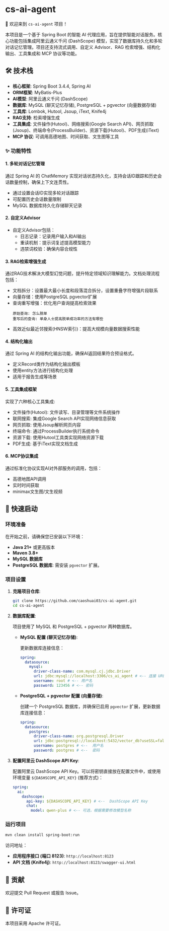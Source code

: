# cs-ai-agent

🤖 欢迎来到 `cs-ai-agent` 项目！

本项目是一个基于 Spring Boot 的智能 AI 代理应用，旨在提供智能对话服务。核心功能包括集成阿里云通义千问 (DashScope) 模型，实现了数据库持久化和多轮对话记忆管理。项目还支持流式调用、自定义 Advisor、RAG 检索增强、结构化输出、工具集成和 MCP 协议等功能。

## 🛠️ 技术栈

- **核心框架**: Spring Boot 3.4.4, Spring AI
- **ORM框架**: MyBatis-Plus
- **AI模型**: 阿里云通义千问 (DashScope)
- **数据库**: MySQL (聊天记忆存储), PostgreSQL + pgvector (向量数据存储)
- **工具库**: Lombok, Hutool, Jsoup, iText, Knife4j
- **RAG支持**: 检索增强生成
- **工具集成**: 文件操作(Hutool)、网络搜索(Google Search API)、网页抓取(Jsoup)、终端命令(ProcessBuilder)、资源下载(Hutool)、PDF生成(iText)
- **MCP 协议**: 可调用高德地图、时间获取、文生图等工具



### ✨ 功能特性

#### 1. 多轮对话记忆管理
通过 Spring AI 的 ChatMemory 实现对话状态持久化，支持会话ID跟踪和历史会话数量控制，确保上下文连贯性。
- 通过设置会话ID实现多轮对话跟踪
- 可配置历史会话数量限制
- MySQL 数据库持久化存储聊天记录

#### 2. 自定义Advisor
- 自定义Advisor包括：
  - 日志记录：记录用户输入和AI输出
  - 重读机制：提示词复述提高模型能力
  - 违禁词校验：确保内容合规性

#### 3. RAG检索增强生成
通过RAG技术解决大模型幻觉问题，提升特定领域知识理解能力。文档处理流程包括：
- 文档拆分：设置最大最小长度和段落混合拆分，设置重叠字符增强片段联系
- 向量存储：使用PostgreSQL pgvector扩展
- 查询重写增强：优化用户查询提高检索效果
  ```plainText
  原始查询: 怎么脱单
  重写后的查询: 单身人士提高脱单成功率的方法有哪些
  ```
- 高效近似最近邻搜索(HNSW索引)：提高大规模向量数据搜索性能

#### 4. 结构化输出
通过 Spring AI 的结构化输出功能，确保AI返回结果符合预设格式。
- 定义Record类作为结构化输出模板
- 使用entity方法进行结构化处理
- 适用于报告生成等场景

#### 5. 工具集成框架
实现了六种核心工具集成:
- 文件操作(Hutool): 文件读写、目录管理等文件系统操作
- 联网搜索: 集成Google Search API实现网络信息获取
- 网页抓取: 使用Jsoup解析网页内容
- 终端命令: 通过ProcessBuilder执行系统命令
- 资源下载: 使用Hutool工具类实现网络资源下载
- PDF生成: 基于iText实现文档生成

#### 6. MCP协议集成
通过标准化协议实现AI对外部服务的调用，包括：
- 高德地图API调用
- 实时时间获取
- minimax文生图/文生视频

## 🚀 快速启动


### 环境准备

在开始之前，请确保您已安装以下环境：

- **Java 21+** 或更高版本
- **Maven 3.8+**
- **MySQL 数据库**
- **PostgreSQL 数据库**: 需安装 `pgvector` 扩展。

### 项目设置

1. **克隆项目仓库**:

   ```bash
   git clone https://github.com/caoshuai03/cs-ai-agent.git
   cd cs-ai-agent
   ```

2. **数据库配置**:

   项目使用了 MySQL 和 PostgreSQL + pgvector 两种数据库。

   - **MySQL 配置 (聊天记忆存储)**:

     更新数据库连接信息：

     ```yaml
     spring:
       datasource:
         mysql:
           driver-class-name: com.mysql.cj.jdbc.Driver
           url: jdbc:mysql://localhost:3306/cs_ai_agent # <-- 连接 URL
           username: root # <-- 用户名
           password: 123456 # <-- 密码
     ```

   - **PostgreSQL + pgvector 配置 (向量存储)**:

     创建一个 PostgreSQL 数据库，并确保已启用 `pgvector` 扩展，更新数据库连接信息：

     ```yaml
     spring:
       datasource:
         postgres:
           driver-class-name: org.postgresql.Driver
           url: jdbc:postgresql://localhost:5432/vector_db?useSSL=false # <-- 替换为 PostgreSQL 连接 URL
           username: postgres # <--  用户名
           password: postgres # <--  密码
     ```   

3. **配置阿里云 DashScope API Key**:

   配置阿里云 DashScope API Key。可以将密钥直接放在配置文件中，或使用环境变量 `${DASHSCOPE_API_KEY}` (推荐方式)：

   ```yaml
   spring:
     ai:
       dashscope:
         api-key: ${DASHSCOPE_API_KEY} # <--  DashScope API Key
         chat:
           model: qwen-plus # <-- 可选，根据需要修改模型名称
   ```

###  运行项目


```bash
mvn clean install spring-boot:run
```

  访问地址：

- **应用程序接口 (端口 8123)**: `http://localhost:8123`
- **API 文档 (Knife4j)**: `http://localhost:8123/swagger-ui.html`


## 🤝 贡献
欢迎提交 Pull Request 或报告 Issue。

## 📄 许可证
本项目采用 Apache 许可证。